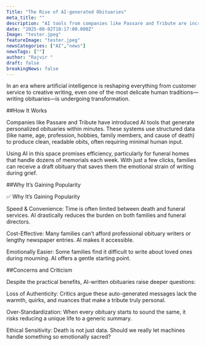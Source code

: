 ```yaml
---
Title: "The Rise of AI‑generated Obituaries"
meta_title: ""
description: "AI tools from companies like Passare and Tribute are increasingly being used by funeral homes to write obituaries within minutes."
date: "2025-08-02T10:17:00.000Z"
Image: "tester.jpeg"
featureImage: "tester.jpeg"
newsCategories: ["AI","news"]
newsTags: [""]
author: "Rajvir "
draft: false
breakingNews: false
---
```


In an era where artificial intelligence is reshaping everything from customer service to creative writing, even one of the most delicate human traditions—writing obituaries—is undergoing transformation.

##How It Works

Companies like Passare and Tribute have introduced AI tools that generate personalized obituaries within minutes. These systems use structured data (like name, age, profession, hobbies, family members, and cause of death) to produce clean, readable obits, often requiring minimal human input.

Using AI in this space promises efficiency, particularly for funeral homes that handle dozens of memorials each week. With just a few clicks, families can receive a draft obituary that saves them the emotional strain of writing during grief.

##Why It’s Gaining Popularity

✅ Why It’s Gaining Popularity

Speed & Convenience: Time is often limited between death and funeral services. AI drastically reduces the burden on both families and funeral directors.

Cost-Effective: Many families can’t afford professional obituary writers or lengthy newspaper entries. AI makes it accessible.

Emotionally Easier: Some families find it difficult to write about loved ones during mourning. AI offers a gentle starting point.

##Concerns and Criticism

Despite the practical benefits, AI-written obituaries raise deeper questions:

Loss of Authenticity: Critics argue these auto-generated messages lack the warmth, quirks, and nuances that make a tribute truly personal.

Over-Standardization: When every obituary starts to sound the same, it risks reducing a unique life to a generic summary.

Ethical Sensitivity: Death is not just data. Should we really let machines handle something so emotionally sacred?